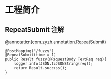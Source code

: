 # 工程简介

## RepeatSubmit 注解

@annotation(com.zyzh.annotation.RepeatSubmit)

```
@PostMapping("/fuzzy")
@RepeatSubmit(time = 1)
public Result fuzzy(@RequestBody TestReq req){
    logger.info(JSON.toJSONString(req));
    return Result.success();
}
```


